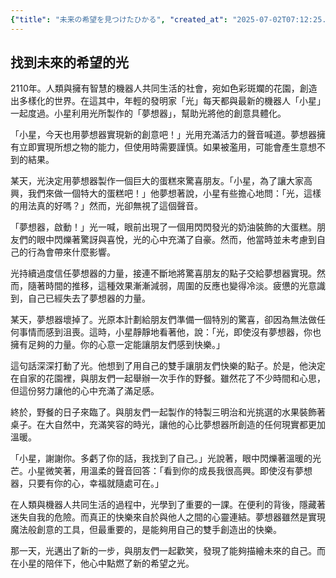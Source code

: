 ```yaml
---
{"title": "未来の希望を見つけたひかる", "created_at": "2025-07-02T07:12:25.323956+09:00", "pattern_id": 9, "pattern_name": "ドラえもん型", "year": 2110}
---
```


## 找到未來的希望的光

2110年。人類與擁有智慧的機器人共同生活的社會，宛如色彩斑斕的花園，創造出多樣化的世界。在這其中，年輕的發明家「光」每天都與最新的機器人「小星」一起度過。小星利用光所製作的「夢想器」，幫助光將他的創意具體化。

「小星，今天也用夢想器實現新的創意吧！」光用充滿活力的聲音喊道。夢想器擁有立即實現所想之物的能力，但使用時需要謹慎。如果被濫用，可能會產生意想不到的結果。

某天，光決定用夢想器製作一個巨大的蛋糕來驚喜朋友。「小星，為了讓大家高興，我們來做一個特大的蛋糕吧！」他夢想著說，小星有些擔心地問：「光，這樣的用法真的好嗎？」然而，光卻無視了這個聲音。

「夢想器，啟動！」光一喊，眼前出現了一個用閃閃發光的奶油裝飾的大蛋糕。朋友們的眼中閃爍著驚訝與喜悅，光的心中充滿了自豪。然而，他當時並未考慮到自己的行為會帶來什麼影響。

光持續過度信任夢想器的力量，接連不斷地將驚喜朋友的點子交給夢想器實現。然而，隨著時間的推移，這種效果漸漸減弱，周圍的反應也變得冷淡。疲憊的光意識到，自己已經失去了夢想器的力量。

某天，夢想器壞掉了。光原本計劃給朋友們準備一個特別的驚喜，卻因為無法做任何事情而感到沮喪。這時，小星靜靜地看著他，說：「光，即使沒有夢想器，你也擁有足夠的力量。你的心意一定能讓朋友們感到快樂。」

這句話深深打動了光。他想到了用自己的雙手讓朋友們快樂的點子。於是，他決定在自家的花園裡，與朋友們一起舉辦一次手作的野餐。雖然花了不少時間和心思，但這份努力讓他的心中充滿了滿足感。

終於，野餐的日子來臨了。與朋友們一起製作的特製三明治和光挑選的水果裝飾著桌子。在大自然中，充滿笑容的時光，讓他的心比夢想器所創造的任何現實都更加溫暖。

「小星，謝謝你。多虧了你的話，我找到了自己。」光說著，眼中閃爍著溫暖的光芒。小星微笑著，用溫柔的聲音回答：「看到你的成長我很高興。即使沒有夢想器，只要有你的心，幸福就隨處可在。」

在人類與機器人共同生活的過程中，光學到了重要的一課。在便利的背後，隱藏著迷失自我的危險。而真正的快樂來自於與他人之間的心靈連結。夢想器雖然是實現魔法般創意的工具，但最重要的，是能夠用自己的雙手創造出的快樂。

那一天，光邁出了新的一步，與朋友們一起歡笑，發現了能夠描繪未來的自己。而在小星的陪伴下，他心中點燃了新的希望之光。
